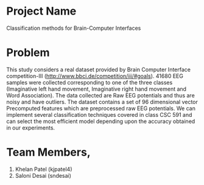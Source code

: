 # Project Name
Classification methods for Brain-Computer Interfaces

# Problem
This study considers a real dataset provided by Brain Computer Interface competition-III (http://www.bbci.de/competition/iii/#goals). 41680 EEG samples were collected corresponding to one of the three classes (Imaginative left hand movement,  Imaginative right hand movement and Word Association). The data collected are Raw EEG potentials and thus are noisy and have outliers. The dataset contains a set of 96 dimensional vector Precomputed features which are preprocessed raw EEG potentials. We can implement several classification techniques covered in class CSC 591 and can select the most efficient model depending upon the accuracy obtained in our experiments.

# Team Members,
1) Khelan Patel (kjpatel4)
2) Saloni Desai (sndesai)
